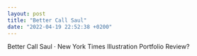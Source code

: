 ```yaml
---
layout: post
title: "Better Call Saul"
date: "2022-04-19 22:52:38 +0200"
---
```


Better Call Saul · New York Times Illustration Portfolio Review?
